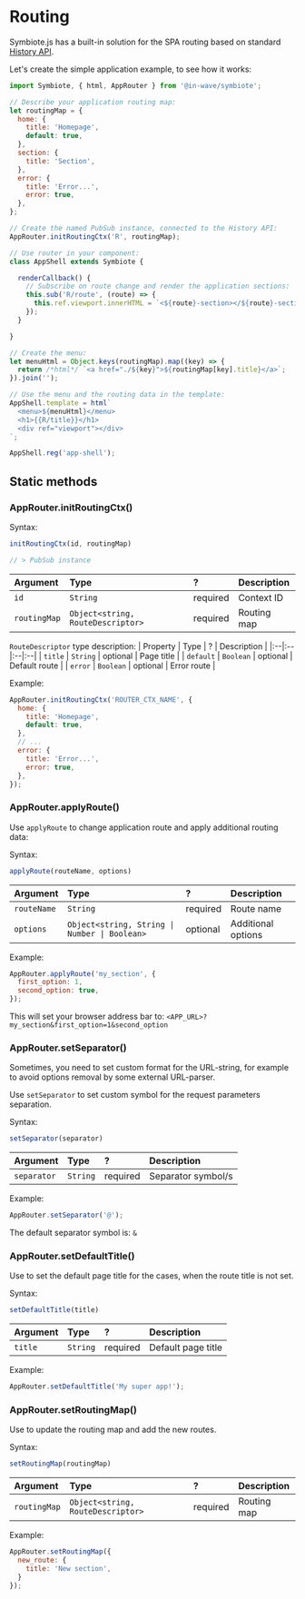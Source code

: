 # Routing

Symbiote.js has a built-in solution for the SPA routing based on standard [History API](https://developer.mozilla.org/en-US/docs/Web/API/History_API).

Let's create the simple application example, to see how it works:

```js
import Symbiote, { html, AppRouter } from '@in-wave/symbiote';

// Describe your application routing map:
let routingMap = {
  home: {
    title: 'Homepage',
    default: true,
  },
  section: {
    title: 'Section',
  },
  error: {
    title: 'Error...',
    error: true,
  },
};

// Create the named PubSub instance, connected to the History API:
AppRouter.initRoutingCtx('R', routingMap);

// Use router in your component:
class AppShell extends Symbiote {

  renderCallback() {
    // Subscribe on route change and render the application sections:
    this.sub('R/route', (route) => {
      this.ref.viewport.innerHTML = `<${route}-section></${route}-section>`;
    });
  }

}

// Create the menu:
let menuHtml = Object.keys(routingMap).map((key) => {
  return /*html*/ `<a href="./${key}">${routingMap[key].title}</a>`;
}).join('');

// Use the menu and the routing data in the template:
AppShell.template = html`
  <menu>${menuHtml}</menu>
  <h1>{{R/title}}</h1>
  <div ref="viewport"></div>
`;

AppShell.reg('app-shell');
```

## Static methods

### AppRouter.initRoutingCtx()

Syntax:
```js
initRoutingCtx(id, routingMap)

// > PubSub instance
```

| Argument | Type | ? | Description |
|:--|:--|:--|:--|
| `id` | `String`  | required | Context ID |
| `routingMap` | `Object<string, RouteDescriptor>`  | required | Routing map |

`RouteDescriptor` type description:
| Property | Type | ? | Description |
|:--|:--|:--|:--|
| `title` | `String`  | optional | Page title |
| `default` | `Boolean`  | optional | Default route |
| `error` | `Boolean`  | optional | Error route |

Example:
```js
AppRouter.initRoutingCtx('ROUTER_CTX_NAME', {
  home: {
    title: 'Homepage',
    default: true,
  },
  // ...
  error: {
    title: 'Error...',
    error: true,
  },
});
```

### AppRouter.applyRoute()

Use `applyRoute` to change application route and apply additional routing data:

Syntax:
```js
applyRoute(routeName, options)
```

| Argument | Type | ? | Description |
|:--|:--|:--|:--|
| `routeName` | `String`  | required | Route name |
| `options` | `Object<string, String \| Number \| Boolean>`  | optional | Additional options |

Example:
```js
AppRouter.applyRoute('my_section', {
  first_option: 1,
  second_option: true,
});
```
This will set your browser address bar to:
`<APP_URL>?my_section&first_option=1&second_option`

### AppRouter.setSeparator()

Sometimes, you need to set custom format for the URL-string, for example to avoid options removal by some external URL-parser.

Use `setSeparator` to set custom symbol for the request parameters separation.

Syntax:
```js
setSeparator(separator)
```

| Argument | Type | ? | Description |
|:--|:--|:--|:--|
| `separator` | `String`  | required | Separator symbol/s |

Example:
```js
AppRouter.setSeparator('@');
```

The default separator symbol is: `&`

### AppRouter.setDefaultTitle()

Use to set the default page title for the cases, when the route title is not set.

Syntax:
```js
setDefaultTitle(title)
```

| Argument | Type | ? | Description |
|:--|:--|:--|:--|
| `title` | `String`  | required | Default page title |

Example:
```js
AppRouter.setDefaultTitle('My super app!');
```

### AppRouter.setRoutingMap()

Use to update the routing map and add the new routes.

Syntax:
```js
setRoutingMap(routingMap)
```

| Argument | Type | ? | Description |
|:--|:--|:--|:--|
| `routingMap` | `Object<string, RouteDescriptor>`  | required | Routing map |

Example:
```js
AppRouter.setRoutingMap({
  new_route: {
    title: 'New section',
  }
});
```

